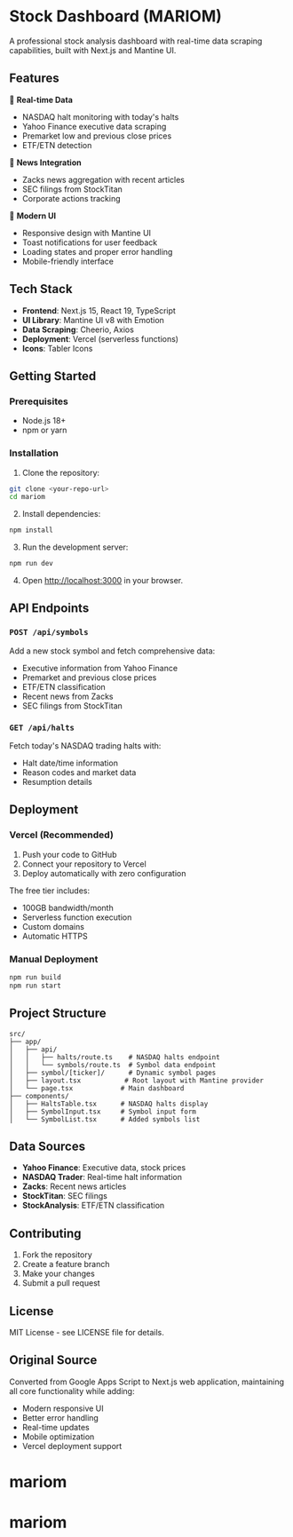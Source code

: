 # Stock Dashboard (MARIOM)

A professional stock analysis dashboard with real-time data scraping capabilities, built with Next.js and Mantine UI.

## Features

🚀 **Real-time Data**
- NASDAQ halt monitoring with today's halts
- Yahoo Finance executive data scraping
- Premarket low and previous close prices
- ETF/ETN detection

📰 **News Integration** 
- Zacks news aggregation with recent articles
- SEC filings from StockTitan
- Corporate actions tracking

🎨 **Modern UI**
- Responsive design with Mantine UI
- Toast notifications for user feedback
- Loading states and proper error handling
- Mobile-friendly interface

## Tech Stack

- **Frontend**: Next.js 15, React 19, TypeScript
- **UI Library**: Mantine UI v8 with Emotion
- **Data Scraping**: Cheerio, Axios
- **Deployment**: Vercel (serverless functions)
- **Icons**: Tabler Icons

## Getting Started

### Prerequisites
- Node.js 18+ 
- npm or yarn

### Installation

1. Clone the repository:
```bash
git clone <your-repo-url>
cd mariom
```

2. Install dependencies:
```bash
npm install
```

3. Run the development server:
```bash
npm run dev
```

4. Open [http://localhost:3000](http://localhost:3000) in your browser.

## API Endpoints

### `POST /api/symbols`
Add a new stock symbol and fetch comprehensive data:
- Executive information from Yahoo Finance
- Premarket and previous close prices  
- ETF/ETN classification
- Recent news from Zacks
- SEC filings from StockTitan

### `GET /api/halts`
Fetch today's NASDAQ trading halts with:
- Halt date/time information
- Reason codes and market data
- Resumption details

## Deployment

### Vercel (Recommended)

1. Push your code to GitHub
2. Connect your repository to Vercel
3. Deploy automatically with zero configuration

The free tier includes:
- 100GB bandwidth/month
- Serverless function execution
- Custom domains
- Automatic HTTPS

### Manual Deployment

```bash
npm run build
npm run start
```

## Project Structure

```
src/
├── app/
│   ├── api/
│   │   ├── halts/route.ts    # NASDAQ halts endpoint
│   │   └── symbols/route.ts  # Symbol data endpoint
│   ├── symbol/[ticker]/      # Dynamic symbol pages
│   ├── layout.tsx           # Root layout with Mantine provider
│   └── page.tsx            # Main dashboard
├── components/
│   ├── HaltsTable.tsx      # NASDAQ halts display
│   ├── SymbolInput.tsx     # Symbol input form
│   └── SymbolList.tsx      # Added symbols list
```

## Data Sources

- **Yahoo Finance**: Executive data, stock prices
- **NASDAQ Trader**: Real-time halt information  
- **Zacks**: Recent news articles
- **StockTitan**: SEC filings
- **StockAnalysis**: ETF/ETN classification

## Contributing

1. Fork the repository
2. Create a feature branch
3. Make your changes
4. Submit a pull request

## License

MIT License - see LICENSE file for details.

## Original Source

Converted from Google Apps Script to Next.js web application, maintaining all core functionality while adding:
- Modern responsive UI
- Better error handling
- Real-time updates
- Mobile optimization
- Vercel deployment support
# mariom
# mariom

